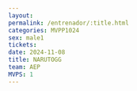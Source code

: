 ```yaml
---
layout: 
permalink: /entrenador/:title.html
categories: MVPP1024
sex: male1
tickets: 
date: 2024-11-08
title: NARUTOGG
team: AEP
MVPS: 1
---
```

